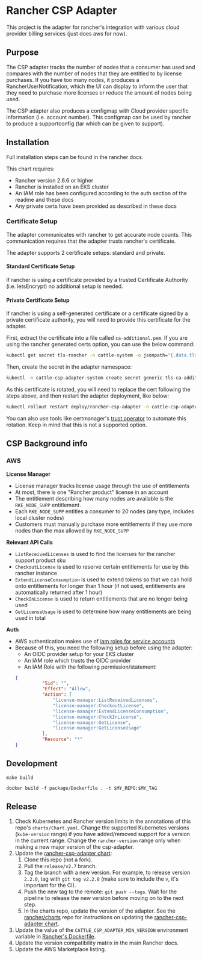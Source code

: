 # Rancher CSP Adapter

This project is the adapter for rancher's integration with various cloud provider billing services (just does aws for now).

## Purpose

The CSP adapter tracks the number of nodes that a consumer has used and compares with the number of nodes that they are
entitled to by license purchases. If you have too many nodes, it produces a RancherUserNotification, which the UI
can display to inform the user that they need to purchase more licenses or reduce the amount of nodes being used.

The CSP adapter also produces a configmap with Cloud provider specific information (i.e. account number). This configmap
can be used by rancher to produce a supportconfig (tar which can be given to support).

## Installation

Full installation steps can be found in the rancher docs.

This chart requires:

- Rancher version 2.6.6 or higher
- Rancher is installed on an EKS cluster
- An IAM role has been configured according to the auth section of the readme and these docs
- Any private certs have been provided as described in these docs

### Certificate Setup

The adapter communicates with rancher to get accurate node counts. This communication requires that the adapter trusts rancher's certificate.

The adapter supports 2 certificate setups: standard and private.

#### Standard Certificate Setup

If rancher is using a certificate provided by a trusted Certificate Authority (i.e. letsEncrypt) no additional setup is needed.

#### Private Certificate Setup

If rancher is using a self-generated certificate or a certificate signed by a private certificate authority, you will need to provide this certificate for the adapter.

First, extract the certificate into a file called `ca-additional.pem`. If you are using the rancher generated certs option, you can use the below command:

```bash
kubectl get secret tls-rancher -n cattle-system -o jsonpath="{.data.tls\.crt}" | base64 -d  >> ca-additional.pem
```

Then, create the secret in the adapter namespace:

```bash
kubectl -n cattle-csp-adapter-system create secret generic tls-ca-additional --from-file=ca-additional.pem
```

As this certificate is rotated, you will need to replace the cert following the steps above, and then restart the adapter deployment, like below:

```bash
kubectl rollout restart deploy/rancher-csp-adapter -n cattle-csp-adapter-system
```

You can also use tools like certmanager's [trust operator](https://cert-manager.io/docs/projects/trust/) to automate this rotation. Keep in mind that this is not a supported option.

## CSP Background info


### AWS

**License Manager**
- License manager tracks license usage through the use of entitlements
- At most, there is one "Rancher product" license in an account
- The entitlement describing how many nodes are available is the `RKE_NODE_SUPP` entitlement.
- Each `RKE_NODE_SUPP` entitles a consumer to 20 nodes (any type, includes local cluster nodes)
- Customers must manually purchase more entitlements if they use more nodes than the max allowed by `RKE_NODE_SUPP`

**Relevant API Calls**
- `ListReceivedLicenses` is used to find the licenses for the rancher support product sku
- `CheckoutLicense` is used to reserve certain entitlements for use by this rancher instance
- `ExtendLicenseConsumption` is used to extend tokens so that we can hold onto entitlements for longer than 1 hour (if not used, entitlements are automatically returned after 1 hour)
- `CheckInLicense` is used to return entitlements that are no longer being used
- `GetLicenseUsage` is used to determine how many entitlements are being used in total

**Auth**
- AWS authentication makes use of [iam roles for service accounts](https://docs.aws.amazon.com/eks/latest/userguide/iam-roles-for-service-accounts.html)
- Because of this, you need the following setup before using the adapter:
  - An OIDC provider setup for your EKS cluster
  - An IAM role which trusts the OIDC provider
  - An IAM Role with the following permission/statement:
  ```json
  {
            "Sid": "",
            "Effect": "Allow",
            "Action": [
                "license-manager:ListReceivedLicenses",
                "license-manager:CheckoutLicense",
                "license-manager:ExtendLicenseConsumption",
                "license-manager:CheckInLicense",
                "license-manager:GetLicense",
                "license-manager:GetLicenseUsage"
            ],
            "Resource": "*"
  }
  ```

## Development
`make build`

`docker build -f package/Dockerfile . -t $MY_REPO:$MY_TAG`

## Release

1. Check Kubernetes and Rancher version limits in the annotations of this repo's `charts/Chart.yaml`. Change the supported Kubernetes versions (`kube-version` range) if you have added/removed support for a version in the current range. Change the `rancher-version` range only when making a new major version of the csp-adapter.
2. Update the [rancher-csp-adapter chart](https://github.com/rancher/charts/blob/dev-v2.7/packages/rancher-csp-adapter/package.yaml):
    1. Clone this repo (not a fork).
    2. Pull the `release/v2.7` branch.
    3. Tag the branch with a new version. For example, to release version `2.2.0`, tag with `git tag v2.2.0` (make sure to include the `v`, it's important for the CI).
    4. Push the new tag to the remote: `git push --tags`. Wait for the pipeline to release the new version before moving on to the next step.
    5. In the charts repo, update the version of the adapter. See the [rancher/charts](https://github.com/rancher/charts/tree/dev-v2.7) repo for instructions on updating the [rancher-csp-adapter chart](https://github.com/rancher/charts/blob/dev-v2.7/packages/rancher-csp-adapter/package.yaml).
3. Update the value of the `CATTLE_CSP_ADAPTER_MIN_VERSION` environment variable in [Rancher's Dockerfile](https://github.com/rancher/rancher/blob/release/v2.7/package/Dockerfile).
4. Update the version compatibility matrix in the main Rancher docs.
5. Update the AWS Marketplace listing.
